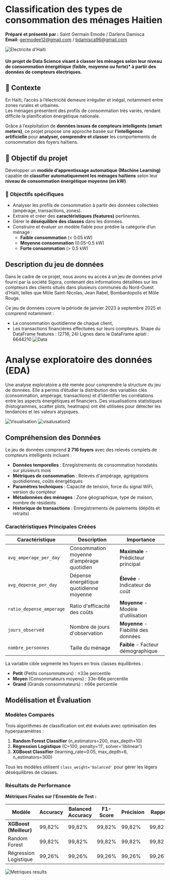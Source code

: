 # Classification des types de consommation des ménages Haitien
  **Préparé et présenté par :** Saint Germain Emode / Darlens Damisca </br>
  **Email:** germodee12@gmail.com / bdamisca96@gmail.com

  
![Electricite d'Haiti](https://github.com/Germode/Classification_des_types_de_consommation/blob/main/Images/electricite.png)

#### Un projet de Data Science visant à classer les ménages selon leur niveau de consommation énergétique  (faible, moyenne ou forte)* à partir des données de compteurs électriques.

## 📖 Contexte

En Haïti, l’accès à l’électricité demeure irrégulier et inégal, notamment entre zones rurales et urbaines.  
Les ménages présentent des profils de consommation très variés, rendant difficile la planification énergétique nationale.

Grâce à l’exploitation de **données issues de compteurs intelligents (smart meters)**, ce projet propose une approche basée sur **l’intelligence artificielle** pour **analyser, comprendre et classer** les comportements de consommation des foyers haïtiens.

## 🎯 Objectif du projet
Développer un **modèle d’apprentissage automatique (Machine Learning)** capable de **classifier automatiquement les ménages haïtiens** selon leur **niveau de consommation énergétique moyenne (en kW)**.

### 🧩 Objectifs spécifiques
- Analyser les profils de consommation à partir des données collectées (ampérage, transactions, zones).
- Extraire et créer des **caractéristiques (features)** pertinentes.
- Gérer le **déséquilibre des classes** dans les données.
- Construire et évaluer un modèle fiable pour prédire la catégorie d’un ménage :
  - **Faible consommation** (< 0.05 kW)
  - **Moyenne consommation** (0.05–0.5 kW)
  - **Forte consommation** (> 0.5 kW)
 
 ## Description du jeu de données
Dans le cadre de ce projet, nous avons eu accès à un jeu de données privé fourni par la société Sigora, contenant des informations détaillées sur les compteurs des clients situés dans plusieurs communes du Nord-Ouest d’Haïti, telles que Môle Saint-Nicolas, Jean Rabel, Bombardopolis et Môle Rouge.

Ce jeu de données couvre la période de janvier 2023 à septembre 2025 et comprend notamment :
- La consommation quotidienne de chaque client,
- Les transactions financières effectuées sur leurs compteurs.
Shape du DataFrame features : (2716, 24)
Lignes dans le DataFrame aplati : 6644210
  ![Data](https://github.com/Germode/Classification-des-types-de-consommation-des-menages-Haitiens/blob/main/Images/Data.png)

 # Analyse exploratoire des données (EDA)

Une analyse exploratoire a été menée pour comprendre la structure du jeu de données.
Elle a permis d’étudier la distribution des variables clés (consommation, ampérage, transactions) et d’identifier les corrélations entre les aspects énergétiques et financiers.
Des visualisations statistiques (histogrammes, scatter plots, heatmaps) ont été utilisées pour détecter les tendances et les valeurs atypiques.

![Visualisation](https://github.com/Germode/Classification-des-types-de-consommation-des-menages-Haitiens/blob/main/Images/visalusation.png)
  ![visalusation2](https://github.com/Germode/Classification-des-types-de-consommation-des-menages-Haitiens/blob/main/Images/visalusation2.png)

## Compréhension des Données

Le jeu de données comprend **2 716 foyers** avec des relevés complets de compteurs intelligents incluant :

- **Données temporelles** : Enregistrements de consommation horodatés sur plusieurs mois
- **Métriques de consommation** : Relevés d'ampérage, agrégations quotidiennes, coûts énergétiques
- **Paramètres techniques** : Capacité de tension, force du signal WiFi, version du compteur
- **Métadonnées des ménages** : Zone géographique, type de maison, nombre de résidents
- **Historique de transactions** : Enregistrements de paiements (dépôts et retraits)

### Caractéristiques Principales Créées

| Caractéristique | Description | Importance |
|-----------------|-------------|------------|
| `avg_amperage_per_day` | Consommation moyenne d'ampérage quotidien | **Maximale** - Prédicteur principal |
| `avg_depense_per_day` | Dépense énergétique quotidienne moyenne | **Élevée** - Indicateur de coût |
| `ratio_depense_amperage` | Ratio d'efficacité des coûts | **Moyenne** - Modèle d'utilisation |
| `jours_observed` | Nombre de jours d'observation | **Moyenne** - Fiabilité des données |
| `nombre_personnes` | Taille du ménage | **Faible** - Facteur démographique |

La variable cible segmente les foyers en trois classes équilibrées :
- **Petit** (Petits consommateurs) : ≤33e percentile
- **Moyen** (Consommateurs moyens) : 33e-66e percentile  
- **Grand** (Grands consommateurs) : ≥66e percentile

## Modélisation et Évaluation

### Modèles Comparés

Trois algorithmes de classification ont été évalués avec optimisation des hyperparamètres :

1. **Random Forest Classifier** (n_estimators=200, max_depth=10)
2. **Régression Logistique** (C=100, penalty='l1', solver='liblinear')
3. **XGBoost Classifier** (learning_rate=0.05, max_depth=6, n_estimators=300)

Tous les modèles utilisent `class_weight='balanced'` pour gérer les légers déséquilibres de classes.

### Résultats de Performance

**Métriques Finales sur l'Ensemble de Test :**

| Modèle | Accuracy | Balanced Accuracy | F1-Score | Précision | Rappel |
|--------|----------|-------------------|----------|-----------|--------|
| **XGBoost (Meilleur)** | 99,82% | 99,82% | 99,82% | 99,82% | 99,82% |
| Random Forest | 99,82% | 99,82% | 99,82% | 99,82% | 99,82% |
| Régression Logistique | 99,26% | 99,26% | 99,26% | 99,26% | 99,26% |
![Metriques results](https://github.com/Germode/Classification-des-types-de-consommation-des-menages-Haitiens/blob/main/Images/download%20(3).png)
